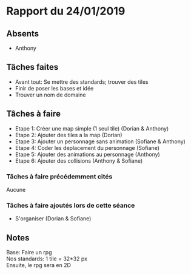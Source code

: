 # Rapport du 24/01/2019
## Absents
- Anthony
## Tâches faites
- Avant tout: Se mettre des standards; trouver des tiles
- Finir de poser les bases et idée
- Trouver un nom de domaine
## Tâches à faire
- Etape 1: Créer une map simple (1 seul tile) (Dorian & Anthony)
- Etape 2: Ajouter des tiles a la map (Dorian)
- Etape 3: Ajouter un personnage sans animation (Sofiane & Anthony)
- Etape 4: Coder les deplacement du personnage (Sofiane)
- Etape 5: Ajouter des animations au personnage (Anthony)
- Etape 6: Ajouter des collisions (Anthony & Sofiane)
### Tâches à faire précédemment cités
Aucune
### Tâches à faire ajoutés lors de cette séance
- S'organiser (Dorian & Sofiane)
## Notes
Base: Faire un rpg  
Nos standards: 1 tile = 32*32 px  
Ensuite, le rpg sera en 2D
